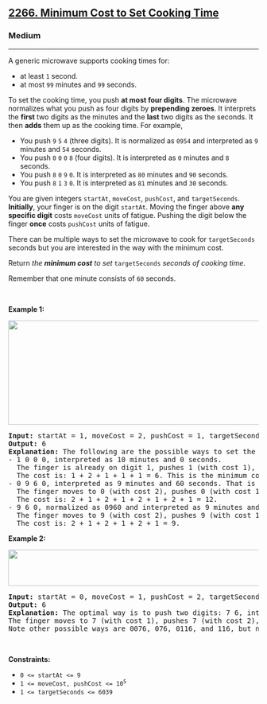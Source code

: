<h2><a href="https://leetcode.com/problems/minimum-cost-to-set-cooking-time/">2266. Minimum Cost to Set Cooking Time</a></h2><h3>Medium</h3><hr><p>A generic microwave supports cooking times for:</p>

<ul>
	<li>at least <code>1</code> second.</li>
	<li>at most <code>99</code> minutes and <code>99</code> seconds.</li>
</ul>

<p>To set the cooking time, you push <strong>at most four digits</strong>. The microwave normalizes what you push as four digits by <strong>prepending zeroes</strong>. It interprets the <strong>first</strong> two digits as the minutes and the <strong>last</strong> two digits as the seconds. It then <strong>adds</strong> them up as the cooking time. For example,</p>

<ul>
	<li>You push <code>9</code> <code>5</code> <code>4</code> (three digits). It is normalized as <code>0954</code> and interpreted as <code>9</code> minutes and <code>54</code> seconds.</li>
	<li>You push <code>0</code> <code>0</code> <code>0</code> <code>8</code> (four digits). It is interpreted as <code>0</code> minutes and <code>8</code> seconds.</li>
	<li>You push <code>8</code> <code>0</code> <code>9</code> <code>0</code>. It is interpreted as <code>80</code> minutes and <code>90</code> seconds.</li>
	<li>You push <code>8</code> <code>1</code> <code>3</code> <code>0</code>. It is interpreted as <code>81</code> minutes and <code>30</code> seconds.</li>
</ul>

<p>You are given integers <code>startAt</code>, <code>moveCost</code>, <code>pushCost</code>, and <code>targetSeconds</code>. <strong>Initially</strong>, your finger is on the digit <code>startAt</code>. Moving the finger above <strong>any specific digit</strong> costs <code>moveCost</code> units of fatigue. Pushing the digit below the finger <strong>once</strong> costs <code>pushCost</code> units of fatigue.</p>

<p>There can be multiple ways to set the microwave to cook for <code>targetSeconds</code> seconds but you are interested in the way with the minimum cost.</p>

<p>Return <em>the <strong>minimum cost</strong> to set</em> <code>targetSeconds</code> <em>seconds of cooking time</em>.</p>

<p>Remember that one minute consists of <code>60</code> seconds.</p>

<p>&nbsp;</p>
<p><strong class="example">Example 1:</strong></p>
<img alt="" src="https://assets.leetcode.com/uploads/2021/12/30/1.png" style="width: 506px; height: 210px;" />
<pre>
<strong>Input:</strong> startAt = 1, moveCost = 2, pushCost = 1, targetSeconds = 600
<strong>Output:</strong> 6
<strong>Explanation:</strong> The following are the possible ways to set the cooking time.
- 1 0 0 0, interpreted as 10 minutes and 0 seconds.
&nbsp; The finger is already on digit 1, pushes 1 (with cost 1), moves to 0 (with cost 2), pushes 0 (with cost 1), pushes 0 (with cost 1), and pushes 0 (with cost 1).
&nbsp; The cost is: 1 + 2 + 1 + 1 + 1 = 6. This is the minimum cost.
- 0 9 6 0, interpreted as 9 minutes and 60 seconds. That is also 600 seconds.
&nbsp; The finger moves to 0 (with cost 2), pushes 0 (with cost 1), moves to 9 (with cost 2), pushes 9 (with cost 1), moves to 6 (with cost 2), pushes 6 (with cost 1), moves to 0 (with cost 2), and pushes 0 (with cost 1).
&nbsp; The cost is: 2 + 1 + 2 + 1 + 2 + 1 + 2 + 1 = 12.
- 9 6 0, normalized as 0960 and interpreted as 9 minutes and 60 seconds.
&nbsp; The finger moves to 9 (with cost 2), pushes 9 (with cost 1), moves to 6 (with cost 2), pushes 6 (with cost 1), moves to 0 (with cost 2), and pushes 0 (with cost 1).
&nbsp; The cost is: 2 + 1 + 2 + 1 + 2 + 1 = 9.
</pre>

<p><strong class="example">Example 2:</strong></p>
<img alt="" src="https://assets.leetcode.com/uploads/2021/12/30/2.png" style="width: 505px; height: 73px;" />
<pre>
<strong>Input:</strong> startAt = 0, moveCost = 1, pushCost = 2, targetSeconds = 76
<strong>Output:</strong> 6
<strong>Explanation:</strong> The optimal way is to push two digits: 7 6, interpreted as 76 seconds.
The finger moves to 7 (with cost 1), pushes 7 (with cost 2), moves to 6 (with cost 1), and pushes 6 (with cost 2). The total cost is: 1 + 2 + 1 + 2 = 6
Note other possible ways are 0076, 076, 0116, and 116, but none of them produces the minimum cost.
</pre>

<p>&nbsp;</p>
<p><strong>Constraints:</strong></p>

<ul>
	<li><code>0 &lt;= startAt &lt;= 9</code></li>
	<li><code>1 &lt;= moveCost, pushCost &lt;= 10<sup>5</sup></code></li>
	<li><code>1 &lt;= targetSeconds &lt;= 6039</code></li>
</ul>
